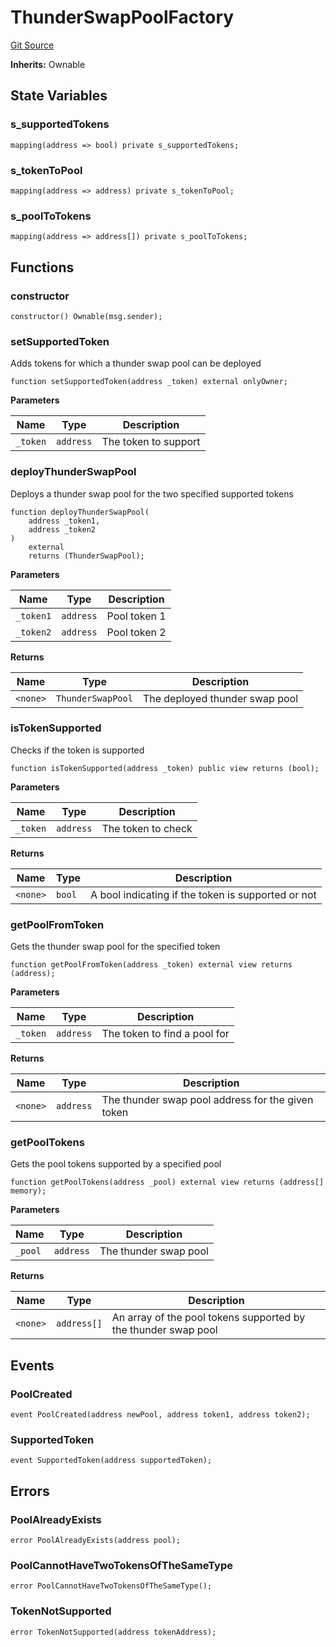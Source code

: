 # ThunderSwapPoolFactory
[Git Source](https://github.com/Sahil-Gujrati/thunder-swap/blob/3fd7cb494e239f3a5cfc07b6750a10fc84968ecc/src/ThunderSwapPoolFactory.sol)

**Inherits:**
Ownable


## State Variables
### s_supportedTokens

```solidity
mapping(address => bool) private s_supportedTokens;
```


### s_tokenToPool

```solidity
mapping(address => address) private s_tokenToPool;
```


### s_poolToTokens

```solidity
mapping(address => address[]) private s_poolToTokens;
```


## Functions
### constructor


```solidity
constructor() Ownable(msg.sender);
```

### setSupportedToken

Adds tokens for which a thunder swap pool can be deployed


```solidity
function setSupportedToken(address _token) external onlyOwner;
```
**Parameters**

|Name|Type|Description|
|----|----|-----------|
|`_token`|`address`|The token to support|


### deployThunderSwapPool

Deploys a thunder swap pool for the two specified supported tokens


```solidity
function deployThunderSwapPool(
    address _token1,
    address _token2
)
    external
    returns (ThunderSwapPool);
```
**Parameters**

|Name|Type|Description|
|----|----|-----------|
|`_token1`|`address`|Pool token 1|
|`_token2`|`address`|Pool token 2|

**Returns**

|Name|Type|Description|
|----|----|-----------|
|`<none>`|`ThunderSwapPool`|The deployed thunder swap pool|


### isTokenSupported

Checks if the token is supported


```solidity
function isTokenSupported(address _token) public view returns (bool);
```
**Parameters**

|Name|Type|Description|
|----|----|-----------|
|`_token`|`address`|The token to check|

**Returns**

|Name|Type|Description|
|----|----|-----------|
|`<none>`|`bool`|A bool indicating if the token is supported or not|


### getPoolFromToken

Gets the thunder swap pool for the specified token


```solidity
function getPoolFromToken(address _token) external view returns (address);
```
**Parameters**

|Name|Type|Description|
|----|----|-----------|
|`_token`|`address`|The token to find a pool for|

**Returns**

|Name|Type|Description|
|----|----|-----------|
|`<none>`|`address`|The thunder swap pool address for the given token|


### getPoolTokens

Gets the pool tokens supported by a specified pool


```solidity
function getPoolTokens(address _pool) external view returns (address[] memory);
```
**Parameters**

|Name|Type|Description|
|----|----|-----------|
|`_pool`|`address`|The thunder swap pool|

**Returns**

|Name|Type|Description|
|----|----|-----------|
|`<none>`|`address[]`|An array of the pool tokens supported by the thunder swap pool|


## Events
### PoolCreated

```solidity
event PoolCreated(address newPool, address token1, address token2);
```

### SupportedToken

```solidity
event SupportedToken(address supportedToken);
```

## Errors
### PoolAlreadyExists

```solidity
error PoolAlreadyExists(address pool);
```

### PoolCannotHaveTwoTokensOfTheSameType

```solidity
error PoolCannotHaveTwoTokensOfTheSameType();
```

### TokenNotSupported

```solidity
error TokenNotSupported(address tokenAddress);
```

